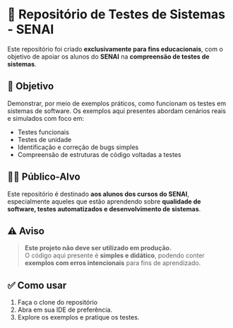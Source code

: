 # 📘 Repositório de Testes de Sistemas - SENAI

Este repositório foi criado **exclusivamente para fins educacionais**, com o objetivo de apoiar os alunos do **SENAI** na **compreensão de testes de sistemas**.

## 🎯 Objetivo

Demonstrar, por meio de exemplos práticos, como funcionam os testes em sistemas de software. Os exemplos aqui presentes abordam cenários reais e simulados com foco em:

- Testes funcionais
- Testes de unidade
- Identificação e correção de bugs simples
- Compreensão de estruturas de código voltadas a testes

## 👨‍🏫 Público-Alvo

Este repositório é destinado **aos alunos dos cursos do SENAI**, especialmente aqueles que estão aprendendo sobre **qualidade de software, testes automatizados e desenvolvimento de sistemas**.

## ⚠️ Aviso

> **Este projeto não deve ser utilizado em produção.**  
> O código aqui presente é **simples e didático**, podendo conter **exemplos com erros intencionais** para fins de aprendizado.

## ✅ Como usar

1. Faça o clone do repositório
2. Abra em sua IDE de preferência.
3. Explore os exemplos e pratique os testes.
